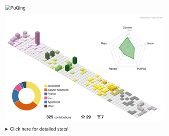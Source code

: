 ![PuQing](https://user-images.githubusercontent.com/27223114/171565019-9a56fae6-b08b-421f-99db-7e830da42371.png)

![](./profile-3d-contrib/profile-season-animate.svg)

<details>
<summary>Click here for detailed stats!</summary>

<!--START_SECTION:waka-->
![Lines of code](https://img.shields.io/badge/From%20Hello%20World%20I%27ve%20Written-554.7%20thousand%20lines%20of%20code-blue)

**🐱 My GitHub Data** 

> 📦 233.7 kB Used in GitHub's Storage 
 > 
> 🏆 56 Contributions in the Year 2023
 > 
> 🚫 Not Opted to Hire
 > 
> 📜 23 Public Repositories 
 > 
> 🔑 26 Private Repositories 
 > 
**I'm an Early 🐤** 

```text
🌞 Morning                100 commits         ███░░░░░░░░░░░░░░░░░░░░░░   13.46 % 
🌆 Daytime                316 commits         ███████████░░░░░░░░░░░░░░   42.53 % 
🌃 Evening                121 commits         ████░░░░░░░░░░░░░░░░░░░░░   16.29 % 
🌙 Night                  206 commits         ███████░░░░░░░░░░░░░░░░░░   27.73 % 
```


📊 **This Week I Spent My Time On** 

```text
💬 Programming Languages: 
Python                   3 hrs 45 mins       █████████████░░░░░░░░░░░░   51.87 % 
C++                      1 hr 30 mins        █████░░░░░░░░░░░░░░░░░░░░   20.83 % 
Markdown                 1 hr 5 mins         ████░░░░░░░░░░░░░░░░░░░░░   14.99 % 
JSON                     30 mins             ██░░░░░░░░░░░░░░░░░░░░░░░   07.12 % 
YAML                     10 mins             █░░░░░░░░░░░░░░░░░░░░░░░░   02.40 % 

🔥 Editors: 
VS Code                  7 hrs 14 mins       █████████████████████████   100.00 % 

💻 Operating System: 
Mac                      4 hrs 16 mins       ███████████████░░░░░░░░░░   58.97 % 
WSL                      1 hr 56 mins        ███████░░░░░░░░░░░░░░░░░░   26.69 % 
Windows                  1 hr 2 mins         ████░░░░░░░░░░░░░░░░░░░░░   14.34 % 
```


<!--END_SECTION:waka-->
</details>
